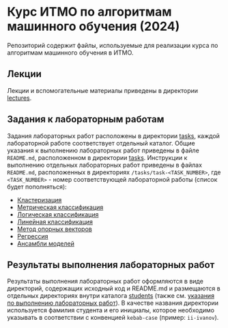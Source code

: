 # Курс ИТМО по алгоритмам машинного обучения (2024)

Репозиторий содержит файлы, используемые для реализации курса по алгоритмам машинного обучения в ИТМО.

## Лекции

Лекции и вспомогательные материалы приведены в директории [lectures](/lectures).

## Задания к лабораторным работам

Задания лабораторных работ расположены в директории [tasks](/tasks), каждой лабораторной работе соответствует отдельный каталог. Общие указания к выполнению лабораторных работ приведены в файле `README.md`, расположенном в директории [tasks](/tasks). Инструкции к выполнению отдельных лабораторных работ приведены в файлах `README.md`, расположенных в директориях `/tasks/task-<TASK_NUMBER>`, где `<TASK_NUMBER>` - номер соответствующей лабораторной работы (список будет пополняться):

- [Кластеризация](/tasks/task-01/README.md)
- [Метрическая классификация](/tasks/task-02/README.md)
- [Логическая классификация](/tasks/task-03/README.md)
- [Линейная классификация](/tasks/task-04/README.md)
- [Метод опорных векторов](/tasks/task-05/README.md)
- [Регрессия](/tasks/task-06/README.md)
- [Ансамбли моделей](/tasks/task-07/README.md)


## Результаты выполнения лабораторных работ

Результаты выполнения лабораторных работ оформляются в виде директорий, содержащих исходный код и README.md и размещаются в отдельных директориях внутри каталога [students](/students) (также см. [указания по выполнению лабораторных работ](/tasks/README.md)). В качестве названия директории используется фамилия студента и его инициалы, которое необходимо указывать в соответствии с конвенцией `kebab-case` (пример: `ii-ivanov`).